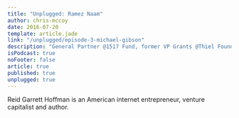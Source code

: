 ```yaml
---
title: "Unplugged: Ramez Naam"
author: chris-mccoy
date: 2016-07-20
template: article.jade
link: "/unplugged/episode-3-michael-gibson"
description: "General Partner @1517 Fund, former VP Grants @Thiel Foundation, Oxford, writer @MIT Technology Review, and more."
isPodcast: true
noFooter: false
article: true
published: true
unplugged: true
---
```


<p>
  Reid Garrett Hoffman is an American internet entrepreneur, venture capitalist and author.
</p>
